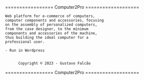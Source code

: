 =================   Computer2Pro    ===================
	
	Web platform for e-commerce of computers, 
	computer components and accessories, focusing 
	on the assembly of personalized computers, 
	from the case designer, to the minimum 
	components and accessories of the machine, 
	thus building the ideal computer for a 
	professional user.
	
	- Run in Wordpress


      	  Copyright © 2023 - Gustavo Falcão

=================   Computer2Pro    ===================
